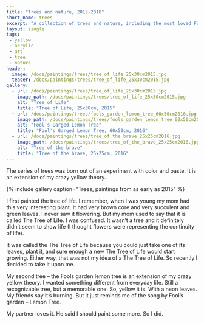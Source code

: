 ```yaml
---
title: "Trees and nature, 2015-2018"
short_name: trees
excerpt: "A collection of trees and nature, including the most loved Fools' garden lemon tree"
layout: single
tags:
 - yellow
 - acrylic
 - art
 - tree
 - nature
header:
  image: /docs/paintings/trees/tree_of_life_25x30cm2015.jpg
  teaser: /docs/paintings/trees/tree_of_life_25x30cm2015.jpg
gallery:
  - url: /docs/paintings/trees/tree_of_life_25x30cm2015.jpg
    image_path: /docs/paintings/trees/tree_of_life_25x30cm2015.jpg
    alt: "Tree of Life"
    title: "Tree of Life, 25x30cm, 2015"
  - url: /docs/paintings/trees/fools_garden_lemon_tree_60x50cm2016.jpg
    image_path: /docs/paintings/trees/fools_garden_lemon_tree_60x50cm2016.jpg
    alt: "Fool's Garged Lemon Tree"
    title: "Fool's Garged Lemon Tree, 60x50cm, 2016"
  - url: /docs/paintings/trees/tree_of_the_brave_25x25cm2016.jpg
    image_path: /docs/paintings/trees/tree_of_the_brave_25x25cm2016.jpg
    alt: "Tree of the brave"
    title: "Tree of the brave, 25x25cm, 2016"
---
```


The series of trees was born out of an experiment with color and paste. It is an extension of my crazy yellow theory.

{% include gallery caption="Trees, paintings from as early as 2015" %}

I first painted the tree of life. I remember, when I was young my mom had this very interesting plant. It had very brown core and very succulent and green leaves. I never saw it flowering. But my mom used to say that it is called The Tree of Life. I was confused. It wasn’t a tree and it definitely didn’t seem to show life (I thought flowers were representing the continuity of life).

It was called the The Tree of Life because you could just take one of its leaves, plant it, and sure enough a new The Tree of Life would start growing. Either way, that was not my idea of a The Tree of Life. So recently I decided to take it upon me.

My second tree – the Fools garden lemon tree is an extension of my crazy yellow theory. I wanted something different from everyday life. Still a recognizable tree, but a memorable one. So, yellow it is. With a neon leaves. My friends say it’s burning. But it just reminds me of the song by Fool’s garden – Lemon Tree.

My partner loves it. He said I should paint some more. So I did.
